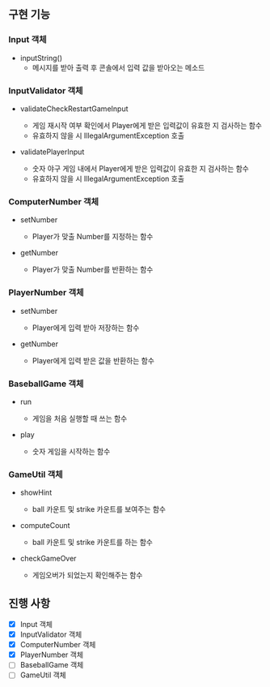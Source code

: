 ## 구현 기능

### Input 객체
- inputString()
    - 메시지를 받아 출력 후 콘솔에서 입력 값을 받아오는 메소드


### InputValidator 객체
- validateCheckRestartGameInput
    - 게임 재시작 여부 확인에서 Player에게 받은 입력값이 유효한 지 검사하는 함수
    - 유효하지 않을 시 IllegalArgumentException 호출


- validatePlayerInput
    - 숫자 야구 게임 내에서 Player에게 받은 입력값이 유효한 지 검사하는 함수
    - 유효하지 않을 시 IllegalArgumentException 호출


### ComputerNumber 객체
- setNumber
    - Player가 맞출 Number를 지정하는 함수


- getNumber
    - Player가 맞출 Number를 반환하는 함수


### PlayerNumber 객체
- setNumber
    - Player에게 입력 받아 저장하는 함수


- getNumber
    - Player에게 입력 받은 값을 반환하는 함수


### BaseballGame 객체
- run
    - 게임을 처음 실행할 때 쓰는 함수


- play
    - 숫자 게임을 시작하는 함수

### GameUtil 객체
- showHint
    - ball 카운트 및 strike 카운트를 보여주는 함수


- computeCount
    - ball 카운트 및 strike 카운트를 하는 함수


- checkGameOver
    - 게임오버가 되었는지 확인해주는 함수

## 진행 사항
- [X] Input 객체
- [X] InputValidator 객체
- [X] ComputerNumber 객체
- [X] PlayerNumber 객체
- [ ] BaseballGame 객체
- [ ] GameUtil 객체